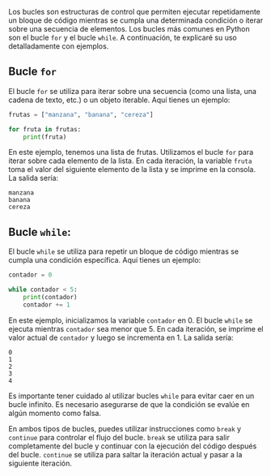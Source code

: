 Los bucles son estructuras de control que permiten ejecutar repetidamente un bloque de código mientras se cumpla una determinada condición o iterar sobre una secuencia de elementos. Los bucles más comunes en Python son el bucle `for` y el bucle `while`. A continuación, te explicaré su uso detalladamente con ejemplos.

## Bucle `for`
El bucle `for` se utiliza para iterar sobre una secuencia (como una lista, una cadena de texto, etc.) o un objeto iterable. Aquí tienes un ejemplo:

```python
frutas = ["manzana", "banana", "cereza"]

for fruta in frutas:
    print(fruta)
```

En este ejemplo, tenemos una lista de frutas. Utilizamos el bucle `for` para iterar sobre cada elemento de la lista. En cada iteración, la variable `fruta` toma el valor del siguiente elemento de la lista y se imprime en la consola. La salida sería:

```
manzana
banana
cereza
```

## Bucle `while`:
El bucle `while` se utiliza para repetir un bloque de código mientras se cumpla una condición específica. Aquí tienes un ejemplo:

```python
contador = 0

while contador < 5:
    print(contador)
    contador += 1
```

En este ejemplo, inicializamos la variable `contador` en 0. El bucle `while` se ejecuta mientras `contador` sea menor que 5. En cada iteración, se imprime el valor actual de `contador` y luego se incrementa en 1. La salida sería:

```
0
1
2
3
4
```

Es importante tener cuidado al utilizar bucles `while` para evitar caer en un bucle infinito. Es necesario asegurarse de que la condición se evalúe en algún momento como falsa.

En ambos tipos de bucles, puedes utilizar instrucciones como `break` y `continue` para controlar el flujo del bucle. `break` se utiliza para salir completamente del bucle y continuar con la ejecución del código después del bucle. `continue` se utiliza para saltar la iteración actual y pasar a la siguiente iteración.
